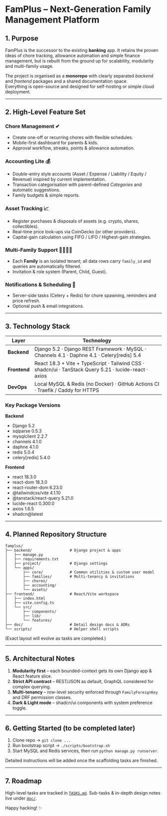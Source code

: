# FamPlus – Next-Generation Family Management Platform

## 1. Purpose
FamPlus is the successor to the existing **banking** app. It retains the proven ideas of chore tracking, allowance automation and simple finance management, but is rebuilt from the ground up for scalability, modularity and multi-family usage.

The project is organised as a **monorepo** with clearly separated _backend_ and _frontend_ packages and a shared documentation space.  
Everything is open-source and designed for self-hosting or simple cloud deployment.

---

## 2. High-Level Feature Set

### Chore Management ✔︎
* Create one-off or recurring chores with flexible schedules.
* Mobile-first dashboard for parents & kids.
* Approval workflow, streaks, points & allowance automation.

### Accounting Lite 💰
* Double-entry style accounts (Asset / Expense / Liability / Equity / Revenue) inspired by current implementation.
* Transaction categorisation with parent-defined _Categories_ and automatic suggestions.
* Family budgets & simple reports.

### Asset Tracking 📈
* Register purchases & disposals of assets (e.g. crypto, shares, collectibles).
* Real-time price look-ups via CoinGecko (or other providers).
* Capital-gain calculation using FIFO / LIFO / Highest-gain strategies.

### Multi-Family Support 👨‍👩‍👧‍👦
* Each **Family** is an isolated tenant; all data rows carry `family_id` and queries are automatically filtered.
* Invitation & role system (Parent, Child, Guest).

### Notifications & Scheduling 🔔
* Server-side tasks (Celery + Redis) for chore spawning, reminders and price refresh.
* Optional push & email integrations.

---

## 3. Technology Stack

| Layer      | Technology |
| ---------- | ---------- |
| **Backend**| Django 5.2 · Django REST Framework · MySQL · Channels 4.1 · Daphne 4.1 · Celery[redis] 5.4 |
| **Frontend**| React 18.3 + Vite + TypeScript · Tailwind CSS · shadcn/ui · TanStack Query 5.21 · lucide-react · axios |
| **DevOps**| Local MySQL & Redis (no Docker) · GitHub Actions CI · Traefik / Caddy for HTTPS |
### Key Package Versions

**Backend**
- Django 5.2
- sqlparse 0.5.3
- mysqlclient 2.2.7
- channels 4.1.0
- daphne 4.1.0
- redis 5.0.4
- celery[redis] 5.4.0

**Frontend**
- react 18.3.0
- react-dom 18.3.0
- react-router-dom 6.23.0
- @tailwindcss/vite 4.1.10
- @tanstack/react-query 5.21.0
- lucide-react 0.300.0
- axios 1.6.5
- shadcn@latest


---

## 4. Planned Repository Structure
```text
famplus/
├── backend/                 # Django project & apps
│   ├── manage.py
│   ├── requirements.txt
│   ├── project/             # Django settings
│   └── apps/
│       ├── core/            # Common utilities & custom user model
│       ├── families/        # Multi-tenancy & invitations
│       ├── chores/
│       ├── accounting/
│       └── assets/
├── frontend/                # React/Vite workspace
│   ├── index.html
│   ├── vite.config.ts
│   └── src/
│       ├── components/
│       ├── lib/
│       └── features/
├── doc/                     # Detail design docs & ADRs
└── scripts/                 # Helper shell scripts
```
(Exact layout will evolve as tasks are completed.)

---

## 5. Architectural Notes
1. **Modularity first** – each bounded-context gets its own Django app & React feature slice.  
2. **Strict API contract** – REST/JSON as default, GraphQL considered for complex querying.  
3. **Multi-tenancy** – row-level security enforced through `FamilyForeignKey` and DRF permission classes.  
4. **Dark & Light mode** – shadcn/ui components with system preference toggle.

---

## 6. Getting Started (to be completed later)
1. Clone repo → `git clone ...`
2. Run bootstrap script → `./scripts/bootstrap.sh`
3. Start MySQL and Redis services, then run `python manage.py runserver`.

Detailed instructions will be added once the scaffolding tasks are finished.

---

## 7. Roadmap
High-level tasks are tracked in [`TASKS.md`](TASKS.md).  Sub-tasks & in-depth design notes live under [`doc/`](doc/).

Happy hacking! ✨ 